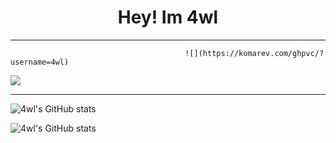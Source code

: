<h1 align="center">Hey! Im 4wl
 </h1>
 
-----

                                           ![](https://komarev.com/ghpvc/?username=4wl)

![](https://github-profile-trophy.vercel.app/?username=4wl&theme=nord&margin-w=15&margin-h=15&column=)

-----

![4wl's GitHub stats](https://github-readme-stats.vercel.app/api?username=4wl&show_icons=true&theme=omni)

![4wl's GitHub stats](https://github-readme-stats.vercel.app/api/top-langs/?username=4wl&show_icons=true&theme=omni)
